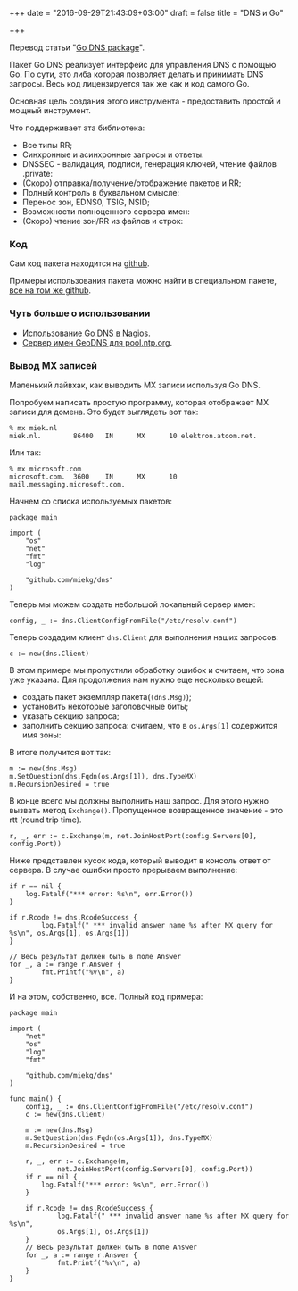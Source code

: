 +++
date = "2016-09-29T21:43:09+03:00"
draft = false
title = "DNS и Go"

+++

<p>Перевод статьи "<a href="https://miek.nl/2014/August/16/go-dns-package/">Go DNS package</a>".</p>

<p>Пакет Go DNS реализует интерфейс для управления DNS с помощью Go. По сути, это либа которая позволяет делать и принимать DNS запросы. Весь код лицензируется так же как и код самого Go.</p>

<p>Основная цель создания этого инструмента - предоставить простой и мощный инструмент.</p>

<p>Что поддерживает эта библиотека:</p>

<ul>
<li>Все типы RR;</li>
<li>Синхронные и асинхронные запросы и ответы:</li>
<li>DNSSEC - валидация, подписи, генерация ключей, чтение файлов .private:</li>
<li>(Скоро) отправка/получение/отображение пакетов и RR;</li>
<li>Полный контроль в буквальном смысле:</li>
<li>Перенос зон, EDNS0, TSIG, NSID;</li>
<li>Возможности полноценного сервера имен:</li>
<li>(Скоро) чтение зон/RR из файлов и строк:</li>
</ul>

<h3>Код</h3>

<p>Сам код пакета находится на <a href="http://github.com/miekg/dns">github</a>.</p>

<p>Примеры использования пакета можно найти в специальном пакете, <a href="http://github.com/miekg/exdns">все на том же github</a>.</p>

<h3>Чуть больше о использовании</h3>

<ul>
<li><a href="http://www.bortzmeyer.org/go-dns-icinga.html">Использование Go DNS в Nagios</a>.</li>
<li><a href="http://news.ntppool.org/2012/10/new-dns-server.html">Сервер имен GeoDNS для pool.ntp.org</a>.</li>
</ul>

<h3>Вывод MX записей</h3>

<p>Маленький лайвхак, как выводить MX записи используя Go DNS.</p>

<p>Попробуем написать простую программу, которая отображает MX записи для домена. Это будет выглядеть вот так:</p>

<pre><code>% mx miek.nl
miek.nl.        86400   IN      MX      10 elektron.atoom.net.
</code></pre>

<p>Или так:</p>

<pre><code>% mx microsoft.com
microsoft.com.  3600    IN      MX      10 mail.messaging.microsoft.com.
</code></pre>

<p>Начнем со списка используемых пакетов:</p>

<pre><code>package main

import (
    "os"
    "net"
    "fmt"
    "log"

    "github.com/miekg/dns"
)
</code></pre>

<p>Теперь мы можем создать небольшой локальный сервер имен:</p>

<pre><code>config, _ := dns.ClientConfigFromFile("/etc/resolv.conf")
</code></pre>

<p>Теперь создадим клиент <code>dns.Client</code> для выполнения наших запросов:</p>

<pre><code>c := new(dns.Client)
</code></pre>

<p>В этом примере мы пропустили обработку ошибок и считаем, что зона уже указана. Для продолжения нам нужно еще несколько вещей:</p>

<ul>
<li>создать пакет экземпляр пакета(<code>(dns.Msg)</code>);</li>
<li>установить некоторые заголовочные биты;</li>
<li>указать секцию запроса;</li>
<li>заполнить секцию запроса: считаем, что в <code>os.Args[1]</code> содержится имя зоны:</li>
</ul>

<p>В итоге получится вот так:</p>

<pre><code>m := new(dns.Msg)
m.SetQuestion(dns.Fqdn(os.Args[1]), dns.TypeMX)
m.RecursionDesired = true
</code></pre>

<p>В конце всего мы должны выполнить наш запрос. Для этого нужно вызвать метод <code>Exchange()</code>. Пропущенное возвращенное значение - это rtt (round trip time).</p>

<pre><code>r, _, err := c.Exchange(m, net.JoinHostPort(config.Servers[0], config.Port))
</code></pre>

<p>Ниже представлен кусок кода, который выводит в консоль ответ от сервера. В случае ошибки просто прерываем выполнение:</p>

<pre><code>if r == nil {
    log.Fatalf("*** error: %s\n", err.Error())
}

if r.Rcode != dns.RcodeSuccess {
        log.Fatalf(" *** invalid answer name %s after MX query for %s\n", os.Args[1], os.Args[1])
}

// Весь результат должен быть в поле Answer
for _, a := range r.Answer {
        fmt.Printf("%v\n", a)
}
</code></pre>

<p>И на этом, собственно, все. Полный код примера:</p>

<pre><code>package main

import (
    "net"
    "os"
    "log"
    "fmt"

    "github.com/miekg/dns"
)

func main() {
    config, _ := dns.ClientConfigFromFile("/etc/resolv.conf")
    c := new(dns.Client)

    m := new(dns.Msg)
    m.SetQuestion(dns.Fqdn(os.Args[1]), dns.TypeMX)
    m.RecursionDesired = true

    r, _, err := c.Exchange(m, 
            net.JoinHostPort(config.Servers[0], config.Port))
    if r == nil {
        log.Fatalf("*** error: %s\n", err.Error())
    }

    if r.Rcode != dns.RcodeSuccess {
            log.Fatalf(" *** invalid answer name %s after MX query for %s\n",
            os.Args[1], os.Args[1])
    }
    // Весь результат должен быть в поле Answer
    for _, a := range r.Answer {
            fmt.Printf("%v\n", a)
    }
}
</code></pre>
